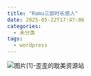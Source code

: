 ```yaml
---
title: "Ramu三部时长感人"
date: 2025-05-22T17:47:06
categories:
  - 未分类
tags:
  - wordpress
---
```


![图片[1]-歪歪的耽美资源站](/images/ramu%e4%b8%89%e9%83%a8%e6%97%b6%e9%95%bf%e6%84%9f%e4%ba%ba-0.jpg)
